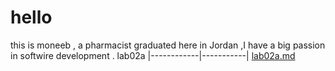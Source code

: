# hello
 this is moneeb , a pharmacist graduated here in Jordan ,I have a big passion in softwire development .
   lab02a
|------------|-----------|
[lab02a.md](link)